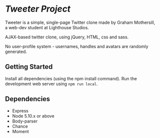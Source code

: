 # *Tweeter Project*

Tweeter is a simple, single-page Twitter clone made by Graham Mothersill, a web-dev student at Lighthouse Studios.

AJAX-based twitter clone, using jQuery, HTML, css and sass.

No user-profile system - usernames, handles and avatars are randomly generated.

## **Getting Started**

Install all dependencies (using the npm install command).
Run the development web server using `npm run local`.

## **Dependencies**

- Express
- Node 5.10.x or above
- Body-parser
- Chance
- Moment